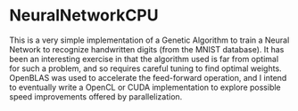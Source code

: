 # NeuralNetworkCPU

This is a very simple implementation of a Genetic Algorithm to train a Neural Network to recognize handwritten digits (from the MNIST database). It has been an interesting exercise in that the algorithm used is far from optimal for such a problem, and so requires careful tuning to find optimal weights. OpenBLAS was used to accelerate the feed-forward operation, and I intend to eventually write a OpenCL or CUDA implementation to explore possible speed improvements offered by parallelization.
